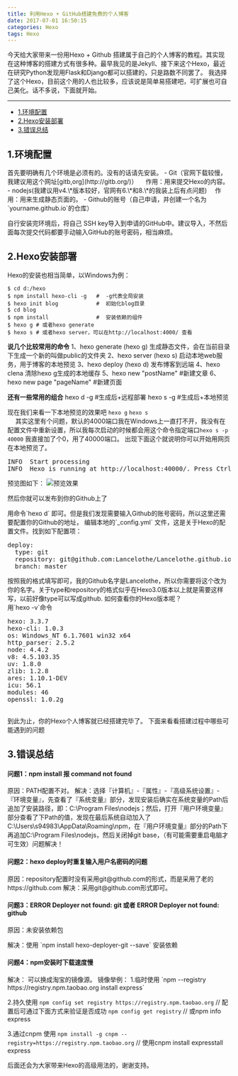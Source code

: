 ```yaml
---
title: 利用Hexo + GitHub搭建免费的个人博客
date: 2017-07-01 16:50:15
categories: Hexo
tags: Hexo
---
```


<p>今天给大家带来一份用Hexo + Github 搭建属于自己的个人博客的教程。其实现在这种博客的搭建方式有很多种。最早我见的是Jekyll、接下来这个Hexo，最近在研究Python发现用Flask和Django都可以搭建的，只是路数不同罢了。
我选择了这个Hexo，目前这个用的人也比较多，应该说是简单易搭建吧，可扩展也可自己美化。话不多说，下面就开始。</p>


----------
* [1.环境配置](#1) 
* [2.Hexo安装部署](#1) 
* [3.错误总结](#1) 


<h2 id="1">1.环境配置</h2>
首先要明确有几个环境是必须有的。没有的话请先安装。
- Git（官网下载较慢，我建议用这个网址[gitb,org](http://gitb.org/)）
　作用：用来提交Hexo的内容。
- nodejs(我建议用v4.\*版本较好，官网有6.\*和8.\*的我装上后有点问题)
　作用：用来生成静态页面的。
- Github的账号（自己申请，并创建一个名为`yourname.github.io`的仓库）

自行安装完环境后，将自己 SSH key导入到申请的GitHub中。建议导入，不然后面每次提交代码都要手动输入GitHub的账号密码，相当麻烦。

<h2 id="2">2.Hexo安装部署</h2>
Hexo的安装也相当简单，以Windows为例：
<pre><code class="bash">$ cd d:/hexo
$ npm install hexo-cli -g   #  -g代表全局安装
$ hexo init blog            #  初始化blog目录
$ cd blog
$ npm install               #  安装依赖的组件
$ hexo g # 或者hexo generate
$ hexo s # 或者hexo server，可以在http://localhost:4000/ 查看</code></pre>
<b>说几个比较常用的命令</b>
1、hexo generate (hexo g) 生成静态文件，会在当前目录下生成一个新的叫做public的文件夹
2、hexo server (hexo s) 启动本地web服务，用于博客的本地预览
3、hexo deploy (hexo d) 发布博客到远端
4、hexo clena 清除hexo g生成的本地缓存
5、hexo new "postName" #新建文章
6、hexo new page "pageName" #新建页面

<b>还有一些常用的组合</b>
hexo d -g #生成后+远程部署
hexo s -g #生成后+本地预览

现在我们来看一下本地预览的效果吧
`hexo g`
`hexo s`	
　
其实这里有个问题，默认的4000端口我在Windows上一直打不开，我没有在配置文件中重新设置，所以我每次启动的时候都会用这个命令指定端口`hexo s -p 40000` 我直接加了个0，用了40000端口。
出现下面这个就说明你可以开始用网页在本地预览了。
<pre>INFO  Start processing
INFO  Hexo is running at http://localhost:40000/. Press Ctrl+C to stop.
</pre>
预览图如下：
![预览效果](利用Hexo-GitHub搭建免费的个人博客/20170703161639.png)

<p>然后你就可以发布到你的Github上了</p>
用命令`hexo d` 即可。但是我们发现需要输入Github的账号密码，所以这里还需要配置你的Github的地址，
编辑本地的`_config.yml` 文件，这是关于Hexo的配置文件。找到如下配置项：
<pre>deploy:
  type: git
  repository: git@github.com:Lancelothe/Lancelothe.github.io.git
  branch: master
</pre>
按照我的格式填写即可，我的Github名字是Lancelothe，所以你需要将这个改为你的名字。关于type和repository的格式似乎在Hexo3.0版本以上就是需要这样写，以前好像type可以写成github.
如何查看你的Hexo版本呢？ 
　　<br/>用`hexo -v`命令
<pre>hexo: 3.3.7
hexo-cli: 1.0.3
os: Windows_NT 6.1.7601 win32 x64
http_parser: 2.5.2
node: 4.4.2
v8: 4.5.103.35
uv: 1.8.0
zlib: 1.2.8
ares: 1.10.1-DEV
icu: 56.1
modules: 46
openssl: 1.0.2g

</pre>
<p>到此为止，你的Hexo个人博客就已经搭建完毕了。
下面来看看搭建过程中哪些可能遇到的问题</p>

<h2 id="3">3.错误总结</h2>
<h4>问题1：npm install 报 command not found</h4>
原因：PATH配置不对。
解决：选择『计算机』-『属性』-『高级系统设置』-『环境变量』，先查看了『系统变量』部分，发现安装后确实在系统变量的Path后追加了安装路径，即：C:\Program Files\nodejs；然后，打开『用户环境变量』部分查看了下Path的值，发现在最后系统自动加入了C:\Users\s94983\AppData\Roaming\npm，在『用户环境变量』部分的Path下再追加C:\Program Files\nodejs，然后关闭掉git base，（有可能需要重启电脑才可生效）问题解决！

<h4>问题2：hexo deploy时重复输入用户名密码的问题</h4>
原因：repository配置时没有采用git@github.com的形式，而是采用了老的https://github.com
解决：采用git@github.com形式即可。

<h4>问题3：ERROR Deployer not found: git 或者 ERROR Deployer not found: github</h4>
原因：未安装依赖包</p>
解决：使用 `npm install hexo-deployer-git --save` 安装依赖

<h4>问题4：npm安装时下载速度慢</h4>
解决： 可以换成淘宝的镜像源。
镜像举例：
1.临时使用
`npm --registry https://registry.npm.taobao.org install express`

2.持久使用
`npm config set registry https://registry.npm.taobao.org`
// 配置后可通过下面方式来验证是否成功 
`npm config get registry`
// 或npm info express 

3.通过cnpm
  使用
`npm install -g cnpm --registry=https://registry.npm.taobao.org`
// 使用cnpm install expresstall express

后面还会为大家带来Hexo的高级用法的，谢谢支持。


